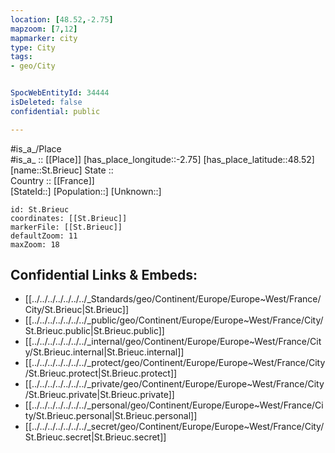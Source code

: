```yaml
---
location: [48.52,-2.75] 
mapzoom: [7,12] 
mapmarker: city 
type: City
tags:
- geo/City


SpocWebEntityId: 34444
isDeleted: false
confidential: public

---
```

#is_a_/Place  
#is_a_ :: [[Place]] 
[has_place_longitude::-2.75] 
[has_place_latitude::48.52] 
[name::St.Brieuc] 
State ::  
Country :: [[France]]  
[StateId::] 
[Population::] 
[Unknown::] 


```leaflet
id: St.Brieuc
coordinates: [[St.Brieuc]] 
markerFile: [[St.Brieuc]] 
defaultZoom: 11 
maxZoom: 18
```


## Confidential Links & Embeds: 
- [[../../../../../../../_Standards/geo/Continent/Europe/Europe~West/France/City/St.Brieuc|St.Brieuc]] 
- [[../../../../../../../_public/geo/Continent/Europe/Europe~West/France/City/St.Brieuc.public|St.Brieuc.public]] 
- [[../../../../../../../_internal/geo/Continent/Europe/Europe~West/France/City/St.Brieuc.internal|St.Brieuc.internal]] 
- [[../../../../../../../_protect/geo/Continent/Europe/Europe~West/France/City/St.Brieuc.protect|St.Brieuc.protect]] 
- [[../../../../../../../_private/geo/Continent/Europe/Europe~West/France/City/St.Brieuc.private|St.Brieuc.private]] 
- [[../../../../../../../_personal/geo/Continent/Europe/Europe~West/France/City/St.Brieuc.personal|St.Brieuc.personal]] 
- [[../../../../../../../_secret/geo/Continent/Europe/Europe~West/France/City/St.Brieuc.secret|St.Brieuc.secret]] 
